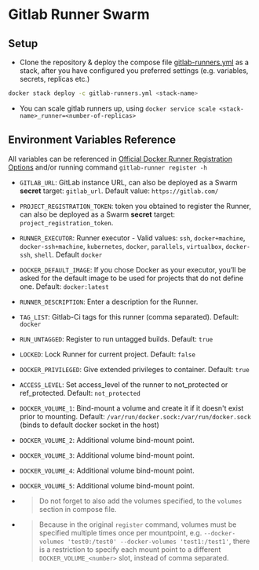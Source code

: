 # Gitlab Runner Swarm

## Setup

- Clone the repository & deploy the compose file [gitlab-runners.yml](./gitlab-runners.yml) as a stack, after you have configured you preferred settings (e.g. variables, secrets, replicas etc.)

```Bash
docker stack deploy -c gitlab-runners.yml <stack-name>
```

- You can scale gitlab runners up, using `docker service scale <stack-name>_runner=<number-of-replicas>`

## Environment Variables Reference

All variables can be referenced in [Official Docker Runner Registration Options](https://docs.gitlab.com/runner/register/#docker) and/or running command `gitlab-runner register -h`

- `GITLAB_URL`: GitLab instance URL, can also be deployed as a Swarm __secret__ target: `gitlab_url`. Default value: `https://gitlab.com/`
- `PROJECT_REGISTRATION_TOKEN`: token you obtained to register the Runner, can also be deployed as a Swarm __secret__ target: `project_registration_token`.
- `RUNNER_EXECUTOR`: Runner executor - Valid values: `ssh`, `docker+machine`, `docker-ssh+machine`, `kubernetes`, `docker`, `parallels`, `virtualbox`, `docker-ssh`, `shell`. Default `docker`
- `DOCKER_DEFAULT_IMAGE`: If you chose Docker as your executor, you’ll be asked for the default image to be used for projects that do not define one. Default: `docker:latest`
- `RUNNER_DESCRIPTION`: Enter a description for the Runner.
- `TAG_LIST`: Gitlab-Ci tags for this runner (comma separated). Default: `docker`
- `RUN_UNTAGGED`: Register to run untagged builds. Default: `true`
- `LOCKED`: Lock Runner for current project. Default: `false`
- `DOCKER_PRIVILEGED`:  Give extended privileges to container. Default: `true`
- `ACCESS_LEVEL`: Set access_level of the runner to not_protected or ref_protected. Default: `not_protected`
- `DOCKER_VOLUME_1`: Bind-mount a volume and create it if it doesn't exist prior to mounting. Default: `/var/run/docker.sock:/var/run/docker.sock` (binds to default docker socket in the host)
- `DOCKER_VOLUME_2`: Additional volume bind-mount point.
- `DOCKER_VOLUME_3`: Additional volume bind-mount point.
- `DOCKER_VOLUME_4`: Additional volume bind-mount point.
- `DOCKER_VOLUME_5`: Additional volume bind-mount point.

- > Do not forget to also add the volumes specified, to the `volumes` section in compose file.

- > Because in the original `register` command, volumes must be specified multiple times once per mountpoint, e.g. `--docker-volumes 'test0:/test0' --docker-volumes 'test1:/test1'`, there is a restriction to specify each mount point to a different `DOCKER_VOLUME_<number>` slot, instead of comma separated.
